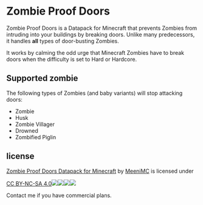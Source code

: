 Zombie Proof Doors
==================

Zombie Proof Doors is a Datapack for Minecraft that prevents Zombies from intruding
into your buildings by breaking doors. Unlike many predecessors, it handles **all**
types of door-busting Zombies.

It works by calming the odd urge that Minecraft Zombies have to break doors when
the difficulty is set to Hard or Hardcore.

Supported zombie
----------------

The following types of Zombies (and baby variants) will stop attacking doors:

* Zombie
* Husk
* Zombie Villager
* Drowned
* Zombified Piglin

license
-------

[Zombie Proof Doors Datapack for Minecraft][] by [MeeniMC][] is
licensed under

[CC BY-NC-SA 4.0![][1]![][2]![][3]![][4]][5]

Contact me if you have commercial plans.

  [Zombie Proof Doors Datapack for Minecraft]: https://github.com/MeeniMc/zombieProofDoors
  [MeeniMC]: https://github.com/MeeniMc
  [1]: https://mirrors.creativecommons.org/presskit/icons/cc.svg?ref=chooser-v1
  [2]: https://mirrors.creativecommons.org/presskit/icons/by.svg?ref=chooser-v1
  [3]: https://mirrors.creativecommons.org/presskit/icons/nc.svg?ref=chooser-v1
  [4]: https://mirrors.creativecommons.org/presskit/icons/sa.svg?ref=chooser-v1
  [5]: https://creativecommons.org/licenses/by-nc-sa/4.0
